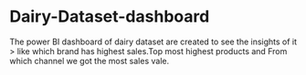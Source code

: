 # Dairy-Dataset-dashboard
The power BI dashboard of dairy dataset are created to see the insights of it > like which brand has highest sales.Top most highest products and From  which channel we got the most sales vale.

